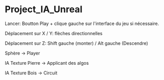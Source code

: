 # Project_IA_Unreal

Lancer: Boutton Play + clique gauche sur l'interface du jeu si nécessaire.
 
Déplacement sur X / Y: flèches directionnelles

Déplacement sur Z: Shift gauche (monter) / Alt gauche (Descendre) 

Sphère -> Player

IA Texture Pierre -> Applicant des algos

IA Texture Bois -> Circuit
